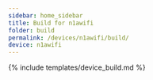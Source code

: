 ```yaml
---
sidebar: home_sidebar
title: Build for n1awifi
folder: build
permalink: /devices/n1awifi/build/
device: n1awifi
---
```

{% include templates/device_build.md %}

